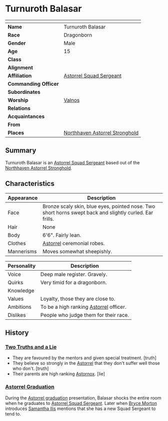 # Turnuroth Balasar

| []() | |
| --- | --- |
| **Name** | Turnuroth Balasar |
| **Race** | Dragonborn |
| **Gender** | Male |
| **Age** | 15 |
| **Class** | |
| **Alignment** | |
| **Affiliation** | [Astorrel Squad Sergeant](../civilisations/kingdom-of-astor/organisations/astorrel/ranks/4-squad-sergeant.md) |
| **Commanding Officer** | |
| **Subordinates** | |
| **Worship** | [Valnos](../gods/gods/valnos.md) |
| **Relations** | |
| **Acquaintances** | |
| **From** | |
| **Places** | [Northhaven Astorrel Stronghold](../civilisations/kingdom-of-astor/settlements/northhaven/places/northhaven-astorrel-stronghold.md) |

## Summary

Turnuroth Balasar is an [Astorrel Squad Sergeant](../civilisations/kingdom-of-astor/organisations/astorrel/ranks/4-squad-sergeant.md) based out of the [Northhaven Astorrel Stronghold](../civilisations/kingdom-of-astor/settlements/northhaven/places/northhaven-astorrel-stronghold.md).

## Characteristics

| Appearance | Description |
| --- | --- |
| Face | Bronze scaly skin, blue eyes, pointed nose. Two short horns swept back and slightly curled. Ear frills. |
| Hair | None |
| Body | 6'6". Fairly lean. |
| Clothes | [Astorrel](../civilisations/kingdom-of-astor/organisations/astorrel/README.md) ceremonial robes. |
| Mannerisms | Moves somewhat sheepishly. |

| Personality | Description |
| --- | --- |
| Voice | Deep male register. Gravely. |
| Quirks | Very timid for a dragonborn. |
| Knowledge | |
| Values | Loyalty, those they are close to. |
| Ambitions | To be a high ranking [Astorrel](../civilisations/kingdom-of-astor/organisations/astorrel/README.md) officer. |
| Dislikes | People who judge them for their race. |

## History

### [Two Truths and a Lie](../../campaigns/astorrel-agents/two-truths-and-a-lie.md)

- They are favoured by the mentors and given special treatment. [truth]
- They believe so strongly in the [Astorrel](../civilisations/kingdom-of-astor/organisations/astorrel/README.md) that they don't suffer well those who don't. [truth]
- Their parents are high ranking [Astornox](../civilisations/kingdom-of-astor/organisations/astornox.md). [lie]

### [Astorrel Graduation](../../campaigns/astorrel-agents/storylines/astorrel-graduation.md)

During the [Astorrel graduation](../../campaigns/astorrel-agents/storylines/astorrel-graduation.md) presentation, Balasar shocks the entire room when he graduates to [Astorrel Squad Sergeant](../civilisations/kingdom-of-astor/organisations/astorrel/ranks/4-squad-sergeant.md). Later when [Bryce Morton](bryce-morton.md) introduces [Samantha Ilis](samantha-ilis.md) mentions that she has a new Squad Sergeant to tend to.
